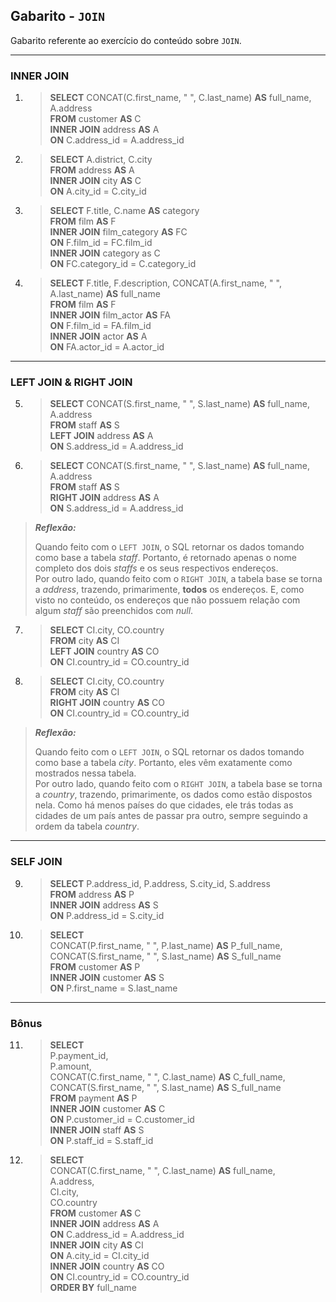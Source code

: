 ## Gabarito - ``JOIN``

Gabarito referente ao exercício do conteúdo sobre ``JOIN``. 

---

### INNER JOIN

1. > **SELECT** CONCAT(C.first_name, " ", C.last_name) **AS** full_name, A.address  
**FROM** customer **AS** C  
**INNER JOIN** address **AS** A  
**ON** C.address_id = A.address_id  

2. > **SELECT** A.district, C.city  
**FROM** address **AS** A  
**INNER JOIN** city **AS** C  
**ON** A.city_id = C.city_id  

3. > **SELECT** F.title, C.name **AS** category  
**FROM** film **AS** F  
**INNER JOIN** film_category **AS** FC  
**ON** F.film_id = FC.film_id  
**INNER JOIN** category as C  
**ON** FC.category_id = C.category_id  

4. > **SELECT** F.title, F.description, CONCAT(A.first_name, " ", A.last_name) **AS** full_name  
**FROM** film **AS** F  
**INNER JOIN** film_actor **AS** FA  
**ON** F.film_id = FA.film_id  
**INNER JOIN** actor **AS** A  
**ON** FA.actor_id = A.actor_id  

---

### LEFT JOIN & RIGHT JOIN

5. > **SELECT** CONCAT(S.first_name, " ", S.last_name) **AS** full_name, A.address  
**FROM** staff **AS** S  
**LEFT JOIN** address **AS** A  
**ON** S.address_id = A.address_id  

6. > **SELECT** CONCAT(S.first_name, " ", S.last_name) **AS** full_name, A.address  
**FROM** staff **AS** S  
**RIGHT JOIN** address **AS** A  
**ON** S.address_id = A.address_id  

> ***Reflexão:***
>
> Quando feito com o ``LEFT JOIN``, o SQL retornar os dados tomando como base a tabela *staff*. Portanto, é retornado apenas o nome completo dos dois *staffs* e os seus respectivos endereços.  
> Por outro lado, quando feito com o ``RIGHT JOIN``, a tabela base se torna a *address*, trazendo, primarimente, **todos** os endereços. E, como visto no conteúdo, os endereços que não possuem relação com algum *staff* são preenchidos com *null*.

7. > **SELECT** CI.city, CO.country  
**FROM** city **AS** CI  
**LEFT JOIN** country **AS** CO  
**ON** CI.country_id = CO.country_id  

8. > **SELECT** CI.city, CO.country  
**FROM** city **AS** CI  
**RIGHT JOIN** country **AS** CO  
**ON** CI.country_id = CO.country_id  

> ***Reflexão:***
>
> Quando feito com o ``LEFT JOIN``, o SQL retornar os dados tomando como base a tabela *city*. Portanto, eles vêm exatamente como mostrados nessa tabela.  
> Por outro lado, quando feito com o ``RIGHT JOIN``, a tabela base se torna a *country*, trazendo, primarimente, os dados como estão dispostos nela. Como há menos países do que cidades, ele trás todas as cidades de um país antes de passar pra outro, sempre seguindo a ordem da tabela *country*.

---

### SELF JOIN

9. > **SELECT** P.address_id, P.address, S.city_id, S.address  
**FROM** address **AS** P  
**INNER JOIN** address **AS** S  
**ON** P.address_id = S.city_id  

10. > **SELECT**  
CONCAT(P.first_name, " ", P.last_name) **AS** P_full_name,  
CONCAT(S.first_name, " ", S.last_name) **AS** S_full_name  
**FROM** customer **AS** P  
**INNER JOIN** customer **AS** S  
**ON** P.first_name = S.last_name   

--- 

### Bônus

11. > **SELECT**  
P.payment_id,  
P.amount,  
CONCAT(C.first_name, " ", C.last_name) **AS** C_full_name,  
CONCAT(S.first_name, " ", S.last_name) **AS** S_full_name  
**FROM** payment **AS** P  
**INNER JOIN** customer **AS** C  
**ON** P.customer_id = C.customer_id  
**INNER JOIN** staff **AS** S  
**ON** P.staff_id = S.staff_id   

12. > **SELECT**  
CONCAT(C.first_name, " ", C.last_name) **AS** full_name,  
A.address,  
CI.city,  
CO.country  
**FROM** customer **AS** C  
**INNER JOIN** address **AS** A  
**ON** C.address_id = A.address_id  
**INNER JOIN** city **AS** CI  
**ON** A.city_id = CI.city_id  
**INNER JOIN** country **AS** CO  
**ON** CI.country_id = CO.country_id  
**ORDER BY** full_name  